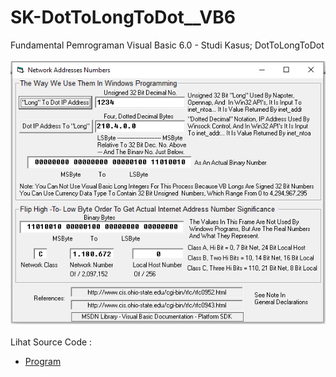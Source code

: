 # SK-DotToLongToDot__VB6
Fundamental Pemrograman Visual Basic 6.0 - Studi Kasus; DotToLongToDot<br><br>
<img src="https://github.com/RizkyKhapidsyah/SK-DotToLongToDot__VB6/blob/main/result/001.PNG"><br><br>
Lihat Source Code : <br>
- <a href="https://github.com/RizkyKhapidsyah/SK-DotToLongToDot__VB6/blob/main/Form1.frm">Program</a>
